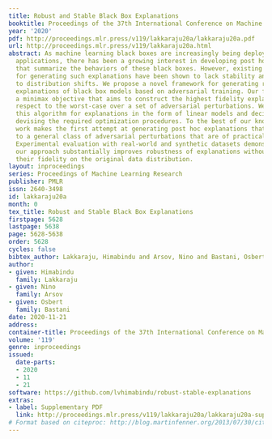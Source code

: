 ```yaml
---
title: Robust and Stable Black Box Explanations
booktitle: Proceedings of the 37th International Conference on Machine Learning
year: '2020'
pdf: http://proceedings.mlr.press/v119/lakkaraju20a/lakkaraju20a.pdf
url: http://proceedings.mlr.press/v119/lakkaraju20a.html
abstract: As machine learning black boxes are increasingly being deployed in real-world
  applications, there has been a growing interest in developing post hoc explanations
  that summarize the behaviors of these black boxes. However, existing algorithms
  for generating such explanations have been shown to lack stability and robustness
  to distribution shifts. We propose a novel framework for generating robust and stable
  explanations of black box models based on adversarial training. Our framework optimizes
  a minimax objective that aims to construct the highest fidelity explanation with
  respect to the worst-case over a set of adversarial perturbations. We instantiate
  this algorithm for explanations in the form of linear models and decision sets by
  devising the required optimization procedures. To the best of our knowledge, this
  work makes the first attempt at generating post hoc explanations that are robust
  to a general class of adversarial perturbations that are of practical interest.
  Experimental evaluation with real-world and synthetic datasets demonstrates that
  our approach substantially improves robustness of explanations without sacrificing
  their fidelity on the original data distribution.
layout: inproceedings
series: Proceedings of Machine Learning Research
publisher: PMLR
issn: 2640-3498
id: lakkaraju20a
month: 0
tex_title: Robust and Stable Black Box Explanations
firstpage: 5628
lastpage: 5638
page: 5628-5638
order: 5628
cycles: false
bibtex_author: Lakkaraju, Himabindu and Arsov, Nino and Bastani, Osbert
author:
- given: Himabindu
  family: Lakkaraju
- given: Nino
  family: Arsov
- given: Osbert
  family: Bastani
date: 2020-11-21
address: 
container-title: Proceedings of the 37th International Conference on Machine Learning
volume: '119'
genre: inproceedings
issued:
  date-parts:
  - 2020
  - 11
  - 21
software: https://github.com/lvhimabindu/robust-stable-explanations
extras:
- label: Supplementary PDF
  link: http://proceedings.mlr.press/v119/lakkaraju20a/lakkaraju20a-supp.pdf
# Format based on citeproc: http://blog.martinfenner.org/2013/07/30/citeproc-yaml-for-bibliographies/
---
```

